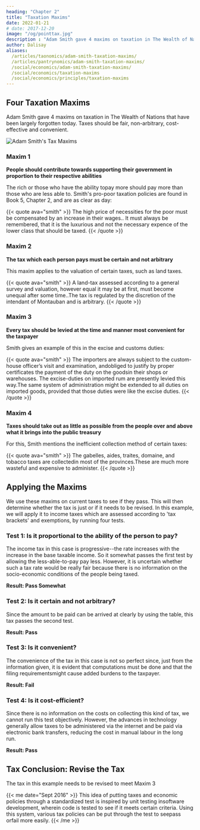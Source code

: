 ```yaml
---
heading: "Chapter 2"
title: "Taxation Maxims"
date: 2022-01-21
# date: 2017-12-20
image: "/og/pointtax.jpg"
description : "Adam Smith gave 4 maxims on taxation in The Wealth of Nations that have been largely forgotten today. We bring them back to help solve tax evasion and budget deficits"
author: Dalisay
aliases:
  /articles/taonomics/adam-smith-taxation-maxims/
  /articles/pantrynomics/adam-smith-taxation-maxims/
  /social/economics/adam-smith-taxation-maxims/
  /social/economics/taxation-maxims
  /social/economics/principles/taxation-maxims
---
```



## Four Taxation Maxims

Adam Smith gave 4 maxims on taxation in The Wealth of Nations that have been largely forgotten today. Taxes should be fair, non-arbitrary, cost-effective and convenient.

![Adam Smith's Tax Maxims](/images/infotaxmaxims.jpg)


### Maxim 1

**People should contribute towards supporting their government in proportion to their respective abilities**

The rich or those who have the ability topay more should pay more than those who are less able to. Smith's pro-poor taxation policies are found in Book 5, Chapter 2, and are as clear as day:

{{< quote ava="smith" >}}
The high price of necessities for the poor must be compensated by an increase in their wages.. It must always be remembered, that it is the luxurious and not the necessary expence of the lower class that should be taxed.
{{< /quote >}}


### Maxim 2

**The tax which each person pays must be certain and not arbitrary**

This maxim applies to the valuation of certain taxes, such as land taxes.

{{< quote ava="smith" >}}
A land-tax assessed according to a general survey and valuation, however equal it may be at first, must become unequal after some time..The tax is regulated by the discretion of the intendant of Montauban and is arbitrary.
{{< /quote >}}



### Maxim 3

**Every tax should be levied at the time and manner most convenient for the taxpayer**

Smith gives an example of this in the excise and customs duties:

{{< quote ava="smith" >}}
The importers are always subject to the custom-house officer’s visit and examination, andobliged to justify by proper certificates the payment of the duty on the goodsin their shops or warehouses. The excise-duties on imported rum are presently levied this way.The same system of administration might be extended to all duties on imported goods, provided that those duties were like the excise duties.
{{< /quote >}}


### Maxim 4

**Taxes should take out as little as possible from the people over and above what it brings into the public treasury**

For this, Smith mentions the inefficient collection method of certain taxes:

{{< quote ava="smith" >}}
The gabelles, aides, traites, domaine, and tobacco taxes are collectedin most of the provinces.These are much more wasteful and expensive to administer.
{{< /quote >}}




## Applying the Maxims

We use these maxims on current taxes to see if they pass. This will then determine whether the tax is just or if it needs to be revised. In this example, we will apply it to income taxes which are assessed according to 'tax brackets' and exemptions, by running four tests.



### Test 1: Is it proportional to the ability of the person to pay?

The income tax in this case is progressive--the rate increases with the increase in the base taxable income. So it somewhat passes the first test by allowing the less-able-to-pay pay less. However, it is uncertain whether such a tax rate would be really fair because there is no information on the socio-economic conditions of the people being taxed.

**Result: Pass Somewhat**



### Test 2: Is it certain and not arbitrary?

Since the amount to be paid can be arrived at clearly by using the table, this tax passes the second test.

**Result: Pass**


### Test 3: Is it convenient?

The convenience of the tax in this case is not so perfect since, just from the information given, it is evident that computations must be done and that the filing requirementsmight cause added burdens to the taxpayer.

**Result: Fail**



### Test 4: Is it cost-efficient?

Since there is no information on the costs on collecting this kind of tax, we cannot run this test objectively. However, the advances in technology generally allow taxes to be administered via the internet and be paid via electronic bank transfers, reducing the cost in manual labour in the long run.

**Result: Pass**


## Tax Conclusion: Revise the Tax

The tax in this example needs to be revised to meet Maxim 3


{{< me date="Sept 2016" >}}
This idea of putting taxes and economic policies through a standardized test is inspired by unit testing insoftware development, wherein code is tested to see if it meets certain criteria. Using this system, various tax policies can be put through the test to seepass orfail more easily.
{{< /me >}}
